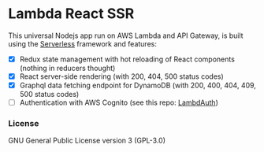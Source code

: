 # Lambda React SSR

This universal Nodejs app run on AWS Lambda and API Gateway, is built using the [Serverless](https://github.com/serverless/serverless) framework and features:

- [x] Redux state management with hot reloading of React components (nothing in reducers thought)
- [x] React server-side rendering (with 200, 404, 500 status codes)
- [x] Graphql data fetching endpoint for DynamoDB (with 200, 400, 404, 409, 500 status codes)
- [ ] Authentication with AWS Cognito (see this repo: [LambdAuth](https://github.com/danilop/LambdAuth))

### License

GNU General Public License version 3 (GPL-3.0)
